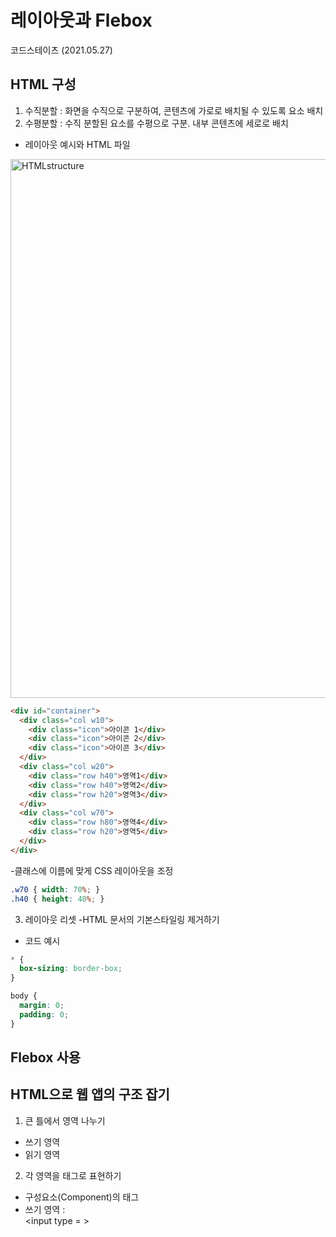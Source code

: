 # 레이아웃과 Flebox
코드스테이츠 (2021.05.27)

## HTML 구성

1. 수직분할 : 화면을 수직으로 구분하여, 콘텐츠에 가로로 배치될 수 있도록 요소 배치
2. 수평분할 : 수직 분할된 요소를 수평으로 구분. 내부 콘텐츠에 세로로 배치


- 레이아웃 예시와 HTML 파일

<img width="862" alt="HTMLstructure" src="https://user-images.githubusercontent.com/80403988/119763112-daa78080-bee9-11eb-8e44-430aa9ec8c78.png">

```html
<div id="container">
  <div class="col w10">
    <div class="icon">아이콘 1</div>
    <div class="icon">아이콘 2</div>
    <div class="icon">아이콘 3</div>
  </div>
  <div class="col w20">
    <div class="row h40">영역1</div>
    <div class="row h40">영역2</div>
    <div class="row h20">영역3</div>
  </div>
  <div class="col w70">
    <div class="row h80">영역4</div>
    <div class="row h20">영역5</div>
  </div>
</div>
```
-클래스에 이름에 맞게 CSS 레이아웃을 조정
```css
.w70 { width: 70%; }
.h40 { height: 40%; }
```

3. 레이아웃 리셋
-HTML 문서의 기본스타일링 제거하기
- 코드 예시
```css
* {
  box-sizing: border-box;
}

body {
  margin: 0;
  padding: 0;
}
```

## Flebox 사용


## HTML으로 웹 앱의 구조 잡기

1. 큰 틀에서 영역 나누기
- 쓰기 영역
- 읽기 영역

2. 각 영역을 태그로 표현하기
- 구성요소(Component)의 태그
- 쓰기 영역 : <div> <input type = >
